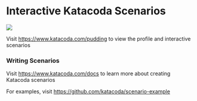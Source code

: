 # Interactive Katacoda Scenarios

[![](http://shields.katacoda.com/katacoda/pudding/count.svg)](https://www.katacoda.com/pudding "Get your profile on Katacoda.com")

Visit https://www.katacoda.com/pudding to view the profile and interactive scenarios

### Writing Scenarios
Visit https://www.katacoda.com/docs to learn more about creating Katacoda scenarios

For examples, visit https://github.com/katacoda/scenario-example
